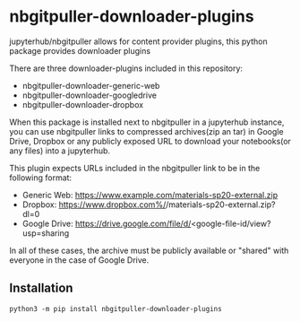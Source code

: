 # nbgitpuller-downloader-plugins
jupyterhub/nbgitpuller allows for content provider plugins, this python package provides downloader plugins

There are three downloader-plugins included in this repository:
- nbgitpuller-downloader-generic-web
- nbgitpuller-downloader-googledrive
- nbgitpuller-downloader-dropbox

When this package is installed next to nbgitpuller in a jupyterhub instance, you can use nbgitpuller links
to compressed archives(zip an tar) in Google Drive, Dropbox or any publicly exposed URL to download your notebooks(or any files)
into a jupyterhub. 

This plugin expects URLs included in the nbgitpuller link to be in the following format:
- Generic Web: https://www.example.com/materials-sp20-external.zip
- Dropbox: https://www.dropbox.com%/<dropbox-idd>/materials-sp20-external.zip?dl=0
- Google Drive: https://drive.google.com/file/d/<google-file-id/view?usp=sharing

In all of these cases, the archive must be publicly available or "shared" with everyone in the case of Google Drive.

## Installation

```shell
python3 -m pip install nbgitpuller-downloader-plugins
